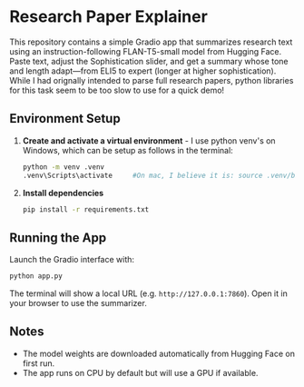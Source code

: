 # Research Paper Explainer

This repository contains a simple Gradio app that summarizes research text using an instruction-following FLAN-T5-small model from Hugging Face. Paste text, adjust the Sophistication slider, and get a summary whose tone and length adapt—from ELI5 to expert (longer at higher sophistication). While I had orignally intended to parse full research papers, python libraries for this task seem to be too slow to use for a quick demo!

## Environment Setup

1. **Create and activate a virtual environment** - I use python venv's on Windows, which can be setup as follows in the terminal:
   ```bash
   python -m venv .venv
   .venv\Scripts\activate     #On mac, I believe it is: source .venv/bin/activate
   ```
2. **Install dependencies**
   ```bash
   pip install -r requirements.txt
   ```

## Running the App

Launch the Gradio interface with:
```bash
python app.py
```
The terminal will show a local URL (e.g. `http://127.0.0.1:7860`). Open it in your browser to use the summarizer.

## Notes
- The model weights are downloaded automatically from Hugging Face on first run.
- The app runs on CPU by default but will use a GPU if available.
